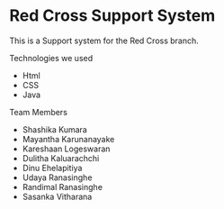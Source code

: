 # Red Cross Support System

This is a Support system for the Red Cross branch. 



Technologies we used
* Html
* CSS
* Java

Team Members
* Shashika Kumara
* Mayantha Karunanayake
* Kareshaan Logeswaran
* Dulitha Kaluarachchi
* Dinu Ehelapitiya
* Udaya Ranasinghe
* Randimal Ranasinghe
* Sasanka Vitharana
